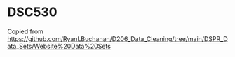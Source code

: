 # DSC530

Copied from https://github.com/RyanLBuchanan/D206_Data_Cleaning/tree/main/DSPR_Data_Sets/Website%20Data%20Sets
